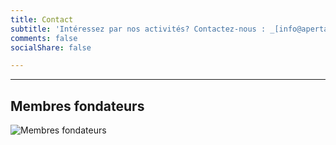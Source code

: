 ```yaml
---
title: Contact
subtitle: 'Intéressez par nos activités? Contactez-nous : _[info@aperta.lu](mailto:info@aperta.lu)_'
comments: false
socialShare: false

---
```

-----

## Membres fondateurs

![Membres fondateurs](/img/founding-members.png)